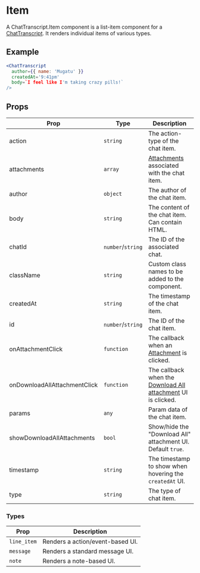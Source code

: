 # Item

A ChatTranscript.Item component is a list-item component for a [ChatTranscript](./ChatTranscript.md). It renders individual items of various types.


## Example

```jsx
<ChatTranscript
  author={{ name: 'Mugatu' }}
  createdAt='9:41pm'
  body=`I feel like I'm taking crazy pills!`
/>
```


## Props

| Prop | Type | Description |
| --- | --- | --- |
| action | `string` | The action-type of the chat item. |
| attachments | `array` | [Attachments](../../Attachment) associated with the chat item. |
| author | `object` | The author of the chat item. |
| body | `string` | The content of the chat item. Can contain HTML. |
| chatId | `number`/`string` | The ID of the associated chat. |
| className | `string` | Custom class names to be added to the component. |
| createdAt | `string` | The timestamp of the chat item. |
| id | `number`/`string` | The ID of the chat item. |
| onAttachmentClick | `function` | The callback when an [Attachment](../../Attachment) is clicked. |
| onDownloadAllAttachmentClick | `function` | The callback when the [Download All attachment](../../AttachmentList) UI is clicked. |
| params | `any` | Param data of the chat item. |
| showDownloadAllAttachments | `bool` | Show/hide the "Download All" attachment UI. Default `true`. |
| timestamp | `string` | The timestamp to show when hovering the `createdAt` UI. |
| type | `string` | The type of chat item. |


### Types

| Prop | Description |
| --- | --- |
| `line_item` | Renders a action/event-based UI. |
| `message` | Renders a standard message UI. |
| `note` | Renders a note-based UI. |
